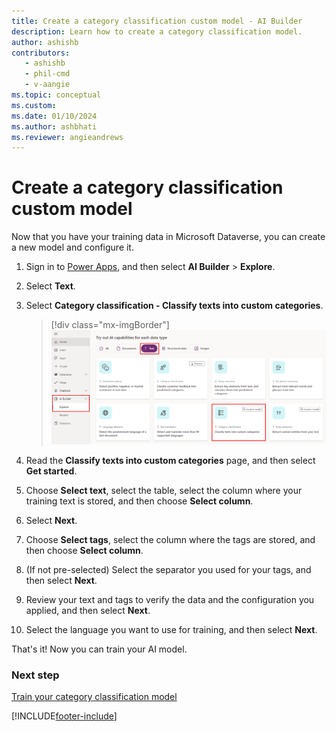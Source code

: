 ```yaml
---
title: Create a category classification custom model - AI Builder
description: Learn how to create a category classification model.
author: ashishb
contributors:
   - ashishb
   - phil-cmd
   - v-aangie
ms.topic: conceptual
ms.custom: 
ms.date: 01/10/2024
ms.author: ashbhati
ms.reviewer: angieandrews
---
```


# Create a category classification custom model

Now that you have your training data in Microsoft Dataverse, you can create a new model and configure it.

1. Sign in to [Power Apps](https://make.powerapps.com/), and then select **AI Builder** > **Explore**.

1. Select **Text**.

1. Select **Category classification - Classify texts into custom categories**. 

    > [!div class="mx-imgBorder"]
    > ![Screenshot of the Category classification tile.](media/build-text-classification-model.png "Category classification - Classify texts into custom categories")

1. Read the **Classify texts into custom categories** page, and then select **Get started**.

1. Choose **Select text**, select the table, select the column where your training text is stored, and then choose **Select column**.

1. Select **Next**.

1. Choose **Select tags**, select the column where the tags are stored, and then choose **Select column**.

1. (If not pre-selected) Select the separator you used for your tags, and then select **Next**.

1. Review your text and tags to verify the data and the configuration you applied, and then select **Next**.

1. Select the language you want to use for training, and then select **Next**.


That's it! Now you can train your AI model.

### Next step

[Train your category classification model](train-text-classification-model.md)


[!INCLUDE[footer-include](includes/footer-banner.md)]
